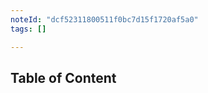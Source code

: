 ```yaml
---
noteId: "dcf52311800511f0bc7d15f1720af5a0"
tags: []

---
```


## Table of Content

```{tableofcontents}
```
